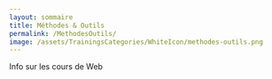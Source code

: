 ```yaml
---
layout: sommaire
title: Méthodes & Outils
permalink: /MethodesOutils/
image: /assets/TrainingsCategories/WhiteIcon/methodes-outils.png
---
```


Info sur les cours de Web
